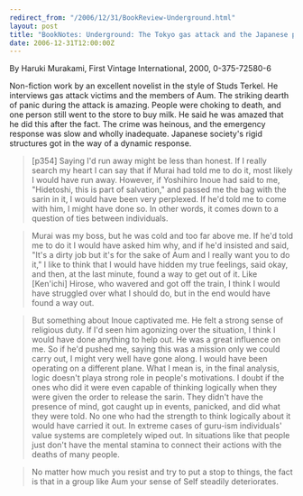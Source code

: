 ```yaml
---
redirect_from: "/2006/12/31/BookReview-Underground.html"
layout: post
title: "BookNotes: Underground: The Tokyo gas attack and the Japanese psyche"
date: 2006-12-31T12:00:00Z
---
```

By Haruki Murakami, First Vintage International, 2000, 0-375-72580-6

Non-fiction work by an excellent novelist in the style of Studs
Terkel.  He interviews gas attack victims and the members of Aum.  The
striking dearth of panic during the attack is amazing.  People were
choking to death, and one person still went to the store to buy milk.
He said he was amazed that he did this after the fact.  The crime was
heinous, and the emergency response was slow and wholly inadequate.
Japanese society's rigid structures got in the way of a dynamic
response.


> [p354] Saying I'd run away might be less than honest. If I really
> search my heart I can say that if Murai had told me to do it, most
> likely I would have run away. However, if Yoshihiro Inoue had said
> to me, "Hidetoshi, this is part of salvation," and passed me the bag
> with the sarin in it, I would have been very perplexed. If he'd told
> me to come with him, I might have done so. In other words, it comes
> down to a question of ties between individuals.



> Murai was my boss, but he was cold and too far above me. If he'd
> told me to do it I would have asked him why, and if he'd insisted
> and said, "It's a dirty job but it's for the sake of Aum and I
> really want you to do it," I like to think that I would have hidden
> my true feelings, said okay, and then, at the last minute, found a
> way to get out of it. Like [Ken'ichi] Hirose, who wavered and got
> off the train, I think I would have struggled over what I should do,
> but in the end would have found a way out.



> But something about Inoue captivated me. He felt a strong sense of
> religious duty. If I'd seen him agonizing over the situation, I
> think I would have done anything to help out. He was a great
> influence on me. So if he'd pushed me, saying this was a mission
> only we could carry out, I might very well have gone along. I would
> have been operating on a different plane. What I mean is, in the
> final analysis, logic doesn't playa strong role in people's
> motivations. I doubt if the ones who did it were even capable of
> thinking logically when they were given the order to release the
> sarin. They didn't have the presence of mind, got caught up in
> events, panicked, and did what they were told. No one who had the
> strength to think logically about it would have carried it out. In
> extreme cases of guru-ism individuals' value systems are completely
> wiped out. In situations like that people just don't have the mental
> stamina to connect their actions with the deaths of many people.



> No matter how much you resist and try to put a stop to things, the
> fact is that in a group like Aum your sense of Self steadily
> deteriorates.
> 



